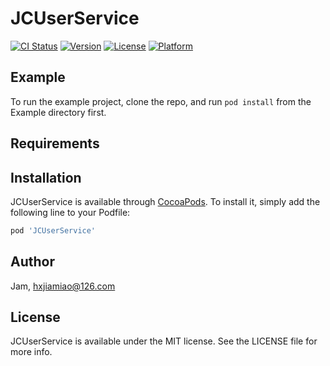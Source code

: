 # JCUserService

[![CI Status](https://img.shields.io/travis/Jam/JCUserService.svg?style=flat)](https://travis-ci.org/Jam/JCUserService)
[![Version](https://img.shields.io/cocoapods/v/JCUserService.svg?style=flat)](https://cocoapods.org/pods/JCUserService)
[![License](https://img.shields.io/cocoapods/l/JCUserService.svg?style=flat)](https://cocoapods.org/pods/JCUserService)
[![Platform](https://img.shields.io/cocoapods/p/JCUserService.svg?style=flat)](https://cocoapods.org/pods/JCUserService)

## Example

To run the example project, clone the repo, and run `pod install` from the Example directory first.

## Requirements

## Installation

JCUserService is available through [CocoaPods](https://cocoapods.org). To install
it, simply add the following line to your Podfile:

```ruby
pod 'JCUserService'
```

## Author

Jam, hxjiamiao@126.com

## License

JCUserService is available under the MIT license. See the LICENSE file for more info.
